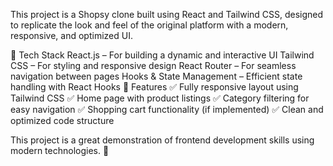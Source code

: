 This project is a Shopsy clone built using React and Tailwind CSS, designed to replicate the look and feel of the original platform with a modern, responsive, and optimized UI.

🔹 Tech Stack
React.js – For building a dynamic and interactive UI
Tailwind CSS – For styling and responsive design
React Router – For seamless navigation between pages
Hooks & State Management – Efficient state handling with React Hooks
🔹 Features
✅ Fully responsive layout using Tailwind CSS
✅ Home page with product listings
✅ Category filtering for easy navigation
✅ Shopping cart functionality (if implemented)
✅ Clean and optimized code structure

This project is a great demonstration of frontend development skills using modern technologies. 🚀

